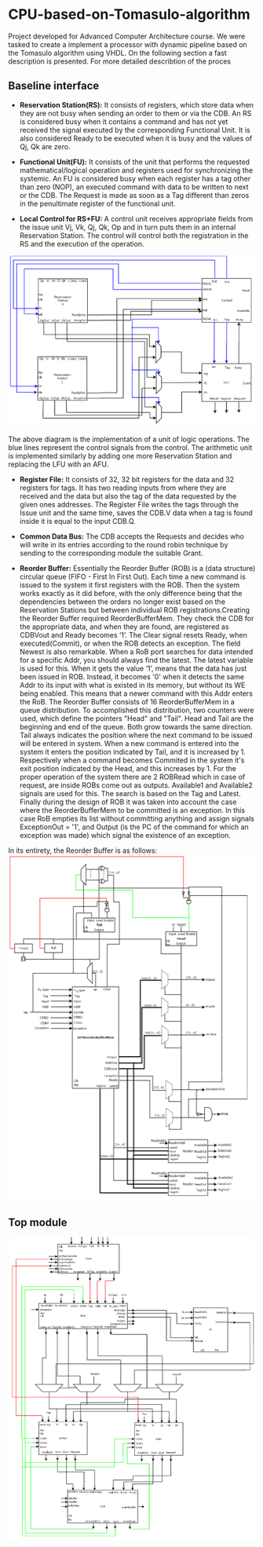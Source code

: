 # CPU-based-on-Tomasulo-algorithm
Project developed for Advanced Computer Architecture course. We were tasked to create a implement a processor with dynamic pipeline based on the Tomasulo algorithm using VHDL. On the following section a fast description is presented. For more detailed describtion of the proces 
## Baseline interface
- **Reservation Station(RS):** It consists of registers, which store data when they are not busy when sending an order to them or via the CDB. An RS is considered busy when it contains a command and has not yet received the signal executed by
the corresponding Functional Unit. It is also considered Ready to be executed when it is busy and the values of Qj, Qk are zero.

- **Functional Unit(FU):** It consists of the unit that performs the requested mathematical/logical operation and registers used for synchronizing the systemic. An FU is considered busy when each register has a tag other than zero (NOP), an executed command with data to be written to next or the CDB. The Request is made as soon as a Tag different than zeros in the penultimate register of the functional unit.

- **Local Control for RS+FU:** A control unit receives appropriate fields from the issue unit Vj, Vk, Qj, Qk, Op and in turn puts them in an internal Reservation Station. The control will control both the registration in the RS and the execution of the operation.

![explanation image](https://github.com/gflengas/CPU-based-on-Tomasulo-algorithm/blob/master/pictures/1.png)

The above diagram is the implementation of a unit of logic operations. The blue lines represent the control signals from the control. The arithmetic unit is implemented similarly by adding one more Reservation Station and replacing the LFU with an AFU.

- **Register File:** It consists of 32, 32 bit registers for the data and 32 registers for tags. It has two reading inputs from where they are received and the data but also the tag of the data requested by the given ones addresses. The Register File writes the tags through the Issue unit and the same time, saves the CDB.V data when a tag is found inside it is equal to the input CDB.Q.

- **Common Data Bus:** The CDB accepts the Requests and decides who will write in its entries according to the round robin technique by sending to the corresponding module the suitable Grant.

- **Reorder Buffer:** Essentially the Reorder Buffer (ROB) is a (data structure) circular queue (FIFO - First In First Out). Each time a new command is issued to the system it first registers with the ROB. Then the system works exactly as it did before, with the only difference being that the dependencies between the orders no longer exist based on the Reservation Stations but between individual ROB registrations.Creating the Reorder Buffer required ReorderBufferMem. They check the CDB for the appropriate data, and when they are found, are registered as CDBVout and Ready becomes ‘1’. The Clear signal resets Ready, when executed(Commit), or when the ROB detects an exception. The field Newest is also remarkable. When a RoB port searches for data intended for a specific Addr, you should always find the latest. The latest variable is used for this. When it gets the value ‘1’, means that the data has just been issued in ROB. Instead, it becomes '0' when it detects the same Addr to its input with what is existed in its memory, but without its WE being enabled. This means that a newer command with this Addr enters the RoB. The Reorder Buffer consists of 16 ReorderBufferMem in a queue distribution. To accomplished this distribution, two counters were used, which define the pointers "Head" and "Tail". Head and Tail are the beginning and end of the queue. Both grow towards the same direction. Tail always indicates the position where the next command to be issued will be entered in system. When a new command is entered into the system it enters the position indicated by Tail, and it is increased by 1. Respectively when a command becomes Commited in the system it's exit position indicated by the Head, and this increases by 1. For the proper operation of the system there are 2 ROBRead which in case of request, are inside ROBs come out as outputs. Available1 and Available2 signals are used for this. The search is based on the Tag and Latest. Finally during the design of ROB it was taken into account the case where the ReorderBufferMem to be committed is an exception. In this case RoB empties its list without committing anything and assign signals ExceptionOut = '1', and Output (is the PC of the command for which an exception was made) which signal the existence of an exception.

In its entirety, the Reorder Buffer is as follows:
![explanation image2](https://github.com/gflengas/CPU-based-on-Tomasulo-algorithm/blob/master/pictures/2.png)

## Top module
![explanation image3](https://github.com/gflengas/CPU-based-on-Tomasulo-algorithm/blob/master/pictures/3.png)
